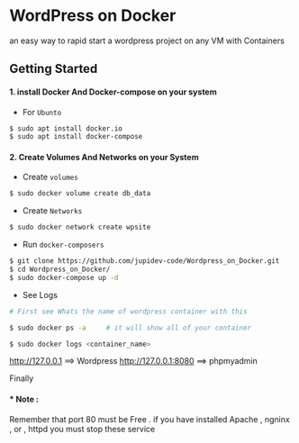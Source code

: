 # WordPress on Docker

an easy way to rapid start a wordpress project on any VM with Containers

## Getting Started 



#### 1. install Docker And Docker-compose on your system 

* For `Ubunto`
```bash
$ sudo apt install docker.io
$ sudo apt install docker-compose
```
#### 2. Create Volumes And Networks on your System

* Create `volumes`
```bash
$ sudo docker volume create db_data

```
* Create `Networks`
```bash
$ sudo docker network create wpsite
```
* Run `docker-composers`

```bash
$ git clone https://github.com/jupidev-code/Wordpress_on_Docker.git
$ cd Wordpress_on_Docker/ 
$ sudo docker-compose up -d

```

* See Logs 

```bash
# First see Whats the name of wordpress container with this

$ sudo docker ps -a     # it will show all of your container

$ sudo docker logs <container_name>

```



http://127.0.0.1  ==> Wordpress 
http://127.0.0.1:8080  ==> phpmyadmin

Finally 
#### * Note :

Remember that port 80 must be Free . if you have installed Apache , ngninx , or , httpd 
you must stop these service
